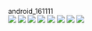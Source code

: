 android_161111
<br>
<img size = "360px" src = "https://github.com/j1344085/android_161111/blob/master/app/pics/Screenshot_1478857118.png">
<img src = "https://github.com/j1344085/android_161111/blob/master/app/pics/Screenshot_1478861036.png">
<img src = "https://github.com/j1344085/android_161111/blob/master/app/pics/Screenshot_1478861041.png">
<img src = "https://github.com/j1344085/android_161111/blob/master/app/pics/Screenshot_1478861052.png">
<img src = "https://github.com/j1344085/android_161111/blob/master/app/pics/Screenshot_1478861060.png">
<img src = "https://github.com/j1344085/android_161111/blob/master/app/pics/Screenshot_1478861065.png">
<img src = "https://github.com/j1344085/android_161111/blob/master/app/pics/Screenshot_1478861076.png">
<img src = "https://github.com/j1344085/android_161111/blob/master/app/pics/Screenshot_1478861081.png">
